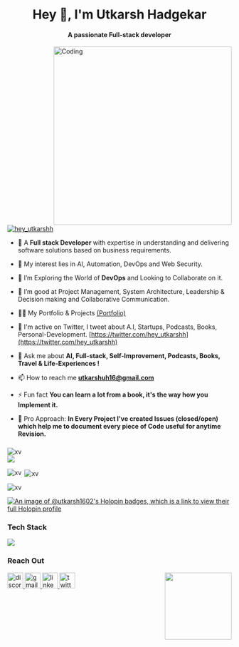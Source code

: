 <h1 align="center">Hey 👋, I'm Utkarsh Hadgekar</h1>
<h4 align="center">A passionate Full-stack developer
</h4>

<img align="right" alt="Coding" width="400" src="https://media1.giphy.com/media/qgQUggAC3Pfv687qPC/giphy.gif?cid=790b76118df290e2b23901b41121cac94b9b4e8db24db04b&rid=giphy.gif&ct=g">
<p align="left"> <a href="https://twitter.com/hey_utkarshh" target="blank"><img src="https://img.shields.io/twitter/follow/hey_utkarshh?logo=twitter&style=for-the-badge" alt="hey_utkarshh" /></a> </p>

- 🔭 A **Full stack Developer** with expertise in understanding and delivering software solutions based on business requirements.

- 🌱 My interest lies in AI, Automation, DevOps and Web Security.

- 👯 I’m Exploring the World of **DevOps** and Looking to Collaborate on it. 

- 🤝 I’m good at Project Management, System Architecture, Leadership & Decision making and Collaborative Communication.

- 👨‍💻 My Portfolio & Projects [(Portfolio)](https://utkarshhadgekar-portfolio.vercel.app/)

- 📝 I'm active on Twitter, I tweet about A.I, Startups, Podcasts, Books, Personal-Development. [https://twitter.com/hey_utkarshh](https://twitter.com/hey_utkarshh)

- 💬 Ask me about **AI, Full-stack, Self-Improvement, Podcasts, Books, Travel & Life-Experiences !**

- 📫 How to reach me **utkarshuh16@gmail.com**

- ⚡ Fun fact **You can learn a lot from a book, it's the way how you Implement it.**

- 🍄 Pro Approach: **In Every Project I've created Issues (closed/open) which help me to document every piece of Code useful for anytime Revision.**

###

<p align="left"> 
  <img src="https://komarev.com/ghpvc/?username=utkarsh-1602&label=Profile%20views&color=0e75b6&style=flat" alt="xv" /> 
  <img src="https://img.shields.io/github/stars/utkarsh-1602?affiliations=OWNER&color=%23ffe411&label=github%20stars&logo=github&logoColor=%23fffFF&style=flat" style="margin: 0 auto; display: block;" />
</p>
<p><img align="left" src="https://github-readme-stats.vercel.app/api/top-langs?username=utkarsh-1602&show_icons=true&locale=en&layout=compact" alt="xv" /></p>
<p>&nbsp;<img align="center" src="https://github-readme-stats.vercel.app/api?username=utkarsh-1602&show_icons=true&locale=en" alt="xv" /></p>
<p><img align="center" src="https://github-readme-streak-stats.herokuapp.com/?user=utkarsh-1602&" alt="xv" /></p>

[![An image of @utkarsh1602's Holopin badges, which is a link to view their full Holopin profile](https://holopin.me/utkarsh1602)](https://holopin.io/@utkarsh1602)
###  Tech Stack 

 <a href="https://skillicons.dev" align="center">
    <img align="center" src="https://skillicons.dev/icons?i=typescript,c,cpp,py,java,html,css,bootstrap,tailwind,js,react,nextjs,nodejs,express,mysql,postgres,mongodb,git,github,firebase,appwrite,ps,figma,discord,vite,linux,docker,redux,solidity" />
  </a>

### Reach Out

<img align="right" height="150" src="https://media.tenor.com/5UGuQ1T3DDsAAAAC/naruto-anime.gif"  />

<div align="left">
  <a href="utkarsh#9835" target="_blank">
    <img src="https://img.shields.io/static/v1?message=utkarsh9835&logo=discord&label=&color=7289DA&logoColor=white&labelColor=&style=for-the-badge" height="35" alt="discord logo"  />
  </a>
  <a href="utkarshuh16@gmail.com" target="_blank">
    <img src="https://img.shields.io/static/v1?message=utkarshuh16@gmail.com&logo=gmail&label=&color=D14836&logoColor=white&labelColor=&style=for-the-badge" height="35" alt="gmail logo"  />
  </a>
  <a href="https://www.linkedin.com/in/utkarsh-hadgekar-9a0b411a5/" target="_blank">
    <img src="https://img.shields.io/static/v1?message=LinkedIn&logo=linkedin&label=&color=0077B5&logoColor=white&labelColor=&style=for-the-badge" height="35" alt="linkedin logo"  />
  </a>
  <a href="https://twitter.com/hey_utkarshh" target="_blank">
    <img src="https://img.shields.io/static/v1?message=Twitter&logo=twitter&label=&color=1DA1F2&logoColor=white&labelColor=&style=for-the-badge" height="35" alt="twitter logo"  />
  </a>
</div>

###

<br clear="both">
